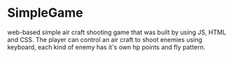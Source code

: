# SimpleGame
web-based simple air craft shooting game that was built by using JS, HTML and CSS.
The player can control an air craft to shoot enemies using keyboard, each kind of enemy has it's own hp points and fly pattern.
